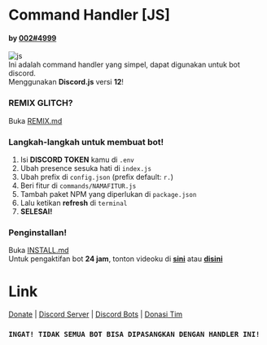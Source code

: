 # Command Handler [JS]
#### by [002#4999](https://discord.gg/rfCascr)
                                     
![js](https://cdn.discordapp.com/emojis/759046037062418442.gif?v=1)                                                                            
Ini adalah command handler yang simpel, dapat digunakan untuk bot discord.     
Menggunakan **Discord.js** versi **12**!

### REMIX GLITCH?

Buka [REMIX.md](https://github.com/Client-Developer-ID/command-handler/blob/master/REMIX.md)

### Langkah-langkah untuk membuat bot!
1. Isi **DISCORD TOKEN** kamu di `.env`                                                                                                                                              
2. Ubah presence sesuka hati di `index.js`                                                                       
3. Ubah prefix di `config.json` (prefix default: `r.`)                                                                       
4. Beri fitur di `commands/NAMAFITUR.js`                                                                       
5. Tambah paket NPM yang diperlukan di `package.json`                                                                       
5. Lalu ketikan **refresh** di `terminal`
7. **SELESAI!**
### Penginstallan!

Buka [INSTALL.md](https://github.com/Client-Developer-ID/command-handler/blob/master/INSTALL.md)                                                                                                                                                 
Untuk pengaktifan bot **24 jam**, tonton videoku di **[sini](https://youtube.com/rayhantech)** atau **[disini](https://www.youtube.com/channel/UCV6c67PLrgc6CWNzFXiVQSA/)**
# Link
[Donate](https://saweria.co/donate/rayhantech) | [Discord Server](https://discord.gg/6NpEfbM) | [Discord Bots](https://top.gg/user/585371124766998528) | [Donasi Tim](https://saweria.co/clientdev)

### `INGAT! TIDAK SEMUA BOT BISA DIPASANGKAN DENGAN HANDLER INI!`
